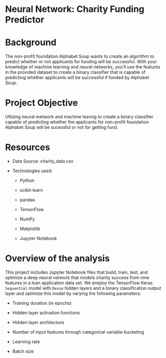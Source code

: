 # Neural Network: Charity Funding Predictor

# Background

The non-profit foundation Alphabet Soup wants to create an algorithm to predict whether or not applicants for funding will be successful. With your knowledge of machine learning and neural networks, you’ll use the features in the provided dataset to create a binary classifier that is capable of predicting whether applicants will be successful if funded by Alphabet Soup.

# Project Objective
Utlizing neural metwork and machine learnig to create a binary classifier capable of predicting whether the applicants for non-profit foundation Alphabet Soup will be sucessful or not for getting fund. 

# Resources

+  Data Source: charity_data.csv

+  Technologies used:

    -   Python 
    
    -   scikit-learn 
    
    -   pandas 
    
    -   TensorFlow 
    
    -   NumPy 
    
    -   Matplotlib 
    
    -   Jupyter Notebook 
    
# Overview of the analysis
This project includes Jupyter Notebook files that build, train, test, and optimize a deep neural network that models charity success from nine features in a loan application data set. We employ the TensorFlow Keras `Sequential` model with `Dense` hidden layers and a binary classification output layer and optimize this model by varying the following parameters:

   + Training duration (in epochs)
    
   + Hidden layer activation functions
    
   + Hidden layer architecture
    
   + Number of input features through categorical variable bucketing
    
   + Learning rate
    
   + Batch size
